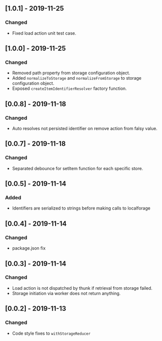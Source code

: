 ## [1.0.1] - 2019-11-25
### Changed
- Fixed load action unit test case.

## [1.0.0] - 2019-11-25
### Changed
- Removed path property from storage configuration object.
- Added `normalizeToStorage` and `normalizeFromStorage` to storage configuration object.
- Exposed `createItemIdentifierResolver` factory function.

## [0.0.8] - 2019-11-18
### Changed
- Auto resolves not persisted identifier on remove action from falsy value.

## [0.0.7] - 2019-11-18
### Changed
- Separated debounce for setItem function for each specific store.

## [0.0.5] - 2019-11-14
### Added
- Identifiers are serialized to strings before making calls to localforage

## [0.0.4] - 2019-11-14
### Changed
- package.json fix

## [0.0.3] - 2019-11-14
### Changed
- Load action is not dispatched by thunk if retrieval from storage failed.
- Storage initiation via worker does not return anything.

## [0.0.2] - 2019-11-13 
### Changed
- Code style fixes to `withStorageReducer`
